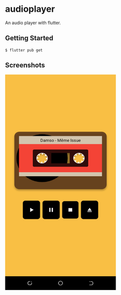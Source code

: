 # audioplayer

An audio player with flutter.

## Getting Started

    $ flutter pub get
    
## Screenshots

<img src="https://github.com/adamako/audioPlayer/blob/master/assets/Screenshot_20200910-114810.png" width="360" height="700">


